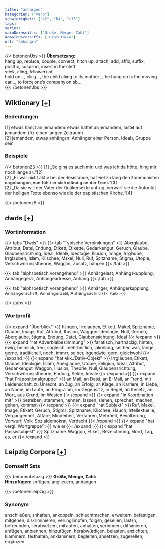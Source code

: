 ```yaml
---
title: "anhängen"
kategorien: ["Verb"]
schwierigkeit: ["k2", "h4", "r15"]
tags:
series:
mainDornseiffs: ['Größe, Menge, Zahl']
domainDornseiffs: ['Hinzufügen']
url: "anhängen"
---
```


{{< betonenÜbs >}}
**Übersetzung:**  
hang up, replace, couple, connect, hitch up, attach, add, affix, suffix, postfix, suspend, insert in the cleft  
stick, cling, follower) of  
hold on..., cling..., the child clung to its mother..., he hung on to the moving car..., to force one’s company on sb...  
{{< /betonenÜbs >}}

## Wiktionary [[+](https://de.wiktionary.org/wiki/anhängen)]

### Bedeutungen
[1] etwas hängt an jemandem: etwas haftet an jemandem, lastet auf jemandem (für einen langen Zeitraum)  
[2] jemandem, etwas anhängen: Anhänger einer Person, Ideals, Gruppe sein  

### Beispiele
{{< betonenZB >}}
[1] „So ging es auch mir; und was ich da hörte, hing mir noch lange an.“[2]  
[2] „Er war nicht aktiv bei der Resistance, hat viel zu lang den Kommunisten angehangen, nun fühlt er sich ständig an der Front.“[3]  
[2] „Da sie wie der Vater der Quäkersekte anhing, verwarf sie die Autorität der heiligen Texte ebenso wie die der papistischen Kirche.“[4]  

{{< /betonenZB >}}


## dwds [[+](https://www.dwds.de/wb/anhängen)]

### Wortinformation
{{< tabs "Dwds" >}}
{{< tab "Typische Verbindungen" >}}
Aberglaube, Attribut, Datei, Endung, Etikett, Etikette, Gedankengut, Geruch, Glaube, Glaubensrichtung, Ideal, Ideale, Ideologie, Illusion, Image, Irrglaube, Irrglauben, Islam, Klischee, Makel, Null, Ruf, Spitzname, Stigma, Utopie, Verschwörungstheorie, Waggon, Zusatz, hängen
{{< /tab >}}

{{< tab "alphabetisch vorangehend" >}}
Anhängelast, Anhängekupplung, Anhängegerät, Anhängeadresse, Anhang
{{< /tab >}}

{{< tab "alphabetisch vorangehend" >}}
Anhänger, Anhängerkupplung, Anhängerschaft, Anhängerzahl, Anhängeschild
{{< /tab >}}

{{< /tabs >}}

### Wortprofil
{{< expand "Überblick" >}} hängen, Irrglauben, Etikett, Makel, Spitzname, Glaube, Image, Ruf, Attribut, Illusion, Waggon, Ideologie, Null, Geruch, Aberglaube, Stigma, Endung, Datei, Glaubensrichtung, Ideal {{< /expand >}}
{{< expand "hat Adverbialbestimmung" >}} fanatisch, hartnäckig, hinten, ewig, heimlich, treu, sogleich, mehrheitlich, jahrelang, seither, was, lange, gerne, traditionell, noch, immer, selber, irgendwie, gern, gleichwohl {{< /expand >}}
{{< expand "hat Akk./Dativ-Objekt" >}} Irrglauben, Etikett, Glaube, Ideologie, Islam, Aberglaube, Utopie, Religion, Ideal, Attribut, Gedankengut, Waggon, Illusion, Theorie, Null, Glaubensrichtung, Verschwörungstheorie, Endung, Sekte, Ideale {{< /expand >}}
{{< expand "hat Präpositionalgruppe" >}} an Mail, an Datei, an E-Mail, an Trend, mit Leidenschaft, zu Unrecht, an Zug, an Erfolg, an Klage, an Karriere, in Liebe, an Name, im Laufe, an Programm, im Gegensatz, in Regel, an Gesetz, an Wort, aus Grund, im Westen {{< /expand >}}
{{< expand "in Koordination mit" >}} betreiben, stammen, nennen, lassen, ziehen, sprechen, machen, gehen, kommen {{< /expand >}}
{{< expand "hat Subjekt" >}} Ruf, Makel, Image, Etikett, Geruch, Stigma, Spitzname, Klischee, Hauch, Intellektuelle, Vergangenheit, Affäre, Minderheit, Verfahren, Mehrheit, Bevölkerung, Vorwurf, Volk, Sozialdemokrat, Verdacht {{< /expand >}}
{{< expand "hat vergl. Wortgruppe" >}} wie er {{< /expand >}}
{{< expand "hat Passivsubjekt" >}} Spitzname, Waggon, Etikett, Bezeichnung, Mord, Tag, es, er {{< /expand >}}

## Leipzig Corpora [[+](https://corpora.uni-leipzig.de/en/res?word=anhängen&corpusId=deu_newscrawl-public_2018)]

### Dornseiff Sets
{{< betonenLeipzig >}}
**Größe, Menge, Zahl:**  
**Hinzufügen:** anfügen, angliedern, anhängen  

{{< /betonenLeipzig >}}

### Synonym
anschließen, anhaften, ankoppeln, schlechtmachen, erweitern, befestigen, mitgehen, diskriminieren, verunglimpfen, folgen, gesellen, lasten, befreunden, herabsetzen, mitlaufen, anhalten, verbinden, diffamieren, anfügen, anbrennen, hinzufügen, herabwürdigen, belasten, andichten, klammern, festhalten, anklammern, begleiten, ansetzen, zugesellen, ergänzen

